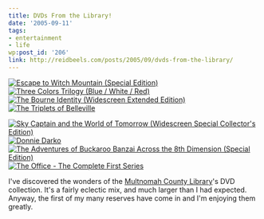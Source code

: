 ```yaml
---
title: DVDs From the Library!
date: '2005-09-11'
tags:
- entertainment
- life
wp:post_id: '206'
link: http://reidbeels.com/posts/2005/09/dvds-from-the-library/
---
```


[![Escape to Witch Mountain (Special Edition)](http://images.amazon.com/images/P/B00009YXAT.01._SCMZZZZZZZ_.jpg)](http://www.amazon.com/exec/obidos/redirect?tag=reidbeelsdesi-20%26link_code=xm2%26camp=2025%26creative=165953%26path=http://www.amazon.com/gp/redirect.html%253fASIN=B00009YXAT%2526tag=reidbeelsdesi-20%2526lcode=xm2%2526cID=2025%2526ccmID=165953%2526location=/o/ASIN/B00009YXAT%25253FSubscriptionId=0P35CSC0CFKX1X0GZ082)[![Three Colors Trilogy (Blue / White / Red)](http://images.amazon.com/images/P/B000083C5F.01._SCMZZZZZZZ_.jpg)](http://www.amazon.com/exec/obidos/redirect?tag=reidbeelsdesi-20%26link_code=xm2%26camp=2025%26creative=165953%26path=http://www.amazon.com/gp/redirect.html%253fASIN=B000083C5F%2526tag=reidbeelsdesi-20%2526lcode=xm2%2526cID=2025%2526ccmID=165953%2526location=/o/ASIN/B000083C5F%25253FSubscriptionId=0P35CSC0CFKX1X0GZ082)[![The Bourne Identity (Widescreen Extended Edition)](http://images.amazon.com/images/P/B00023B1LC.01._SCMZZZZZZZ_.jpg)](http://www.amazon.com/exec/obidos/redirect?tag=reidbeelsdesi-20%26link_code=xm2%26camp=2025%26creative=165953%26path=http://www.amazon.com/gp/redirect.html%253fASIN=B00023B1LC%2526tag=reidbeelsdesi-20%2526lcode=xm2%2526cID=2025%2526ccmID=165953%2526location=/o/ASIN/B00023B1LC%25253FSubscriptionId=0P35CSC0CFKX1X0GZ082)[![The Triplets of Belleville](http://images.amazon.com/images/P/B0001IN0MQ.01._SCMZZZZZZZ_.jpg)](http://www.amazon.com/exec/obidos/redirect?tag=reidbeelsdesi-20%26link_code=xm2%26camp=2025%26creative=165953%26path=http://www.amazon.com/gp/redirect.html%253fASIN=B0001IN0MQ%2526tag=reidbeelsdesi-20%2526lcode=xm2%2526cID=2025%2526ccmID=165953%2526location=/o/ASIN/B0001IN0MQ%25253FSubscriptionId=0P35CSC0CFKX1X0GZ082)

[![Sky Captain and the World of Tomorrow (Widescreen Special Collector\'s Edition)](http://images.amazon.com/images/P/B0006IIPIK.01._SCMZZZZZZZ_.jpg)](http://www.amazon.com/exec/obidos/redirect?tag=reidbeelsdesi-20%26link_code=xm2%26camp=2025%26creative=165953%26path=http://www.amazon.com/gp/redirect.html%253fASIN=B0006IIPIK%2526tag=reidbeelsdesi-20%2526lcode=xm2%2526cID=2025%2526ccmID=165953%2526location=/o/ASIN/B0006IIPIK%25253FSubscriptionId=0P35CSC0CFKX1X0GZ082)[![Donnie Darko](http://images.amazon.com/images/P/B00005V3Z4.01._SCMZZZZZZZ_.jpg)](http://www.amazon.com/exec/obidos/redirect?tag=reidbeelsdesi-20%26link_code=xm2%26camp=2025%26creative=165953%26path=http://www.amazon.com/gp/redirect.html%253fASIN=B00005V3Z4%2526tag=reidbeelsdesi-20%2526lcode=xm2%2526cID=2025%2526ccmID=165953%2526location=/o/ASIN/B00005V3Z4%25253FSubscriptionId=0P35CSC0CFKX1X0GZ082)[![The Adventures of Buckaroo Banzai Across the 8th Dimension (Special Edition)](http://images.amazon.com/images/P/B00005JKEX.01._SCMZZZZZZZ_.jpg)](http://www.amazon.com/exec/obidos/redirect?tag=reidbeelsdesi-20%26link_code=xm2%26camp=2025%26creative=165953%26path=http://www.amazon.com/gp/redirect.html%253fASIN=B00005JKEX%2526tag=reidbeelsdesi-20%2526lcode=xm2%2526cID=2025%2526ccmID=165953%2526location=/o/ASIN/B00005JKEX%25253FSubscriptionId=0P35CSC0CFKX1X0GZ082)[![The Office - The Complete First Series](http://images.amazon.com/images/P/B00009ZY9E.01._SCMZZZZZZZ_.jpg)](http://www.amazon.com/exec/obidos/redirect?tag=reidbeelsdesi-20%26link_code=xm2%26camp=2025%26creative=165953%26path=http://www.amazon.com/gp/redirect.html%253fASIN=B00009ZY9E%2526tag=reidbeelsdesi-20%2526lcode=xm2%2526cID=2025%2526ccmID=165953%2526location=/o/ASIN/B00009ZY9E%25253FSubscriptionId=0P35CSC0CFKX1X0GZ082)

I've discovered the wonders of the 
[Multnomah County Library](http://www.multcolib.org/)'s DVD collection.  It's a fairly eclectic mix, and much larger than I had expected.  Anyway, the first of my many reserves have come in and I'm enjoying them greatly.
